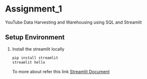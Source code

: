 # Assignment_1
YouTube Data Harvesting and Warehousing using SQL and Streamlit

## Setup Environment
1. Install the streamlit locally
   
   ```bash
   pip install streamlit
   streamlit hello
   ```
   
   To more about refer this link [Streamlit Document](https://docs.streamlit.io/)

